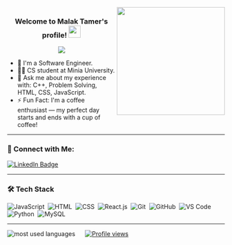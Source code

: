<img width="250" align="right" src="https://c.tenor.com/_DOBjnGspYAAAAAM/code-coding.gif">

<h3 align="center">
  Welcome to Malak Tamer's profile!
  <img src="https://media.giphy.com/media/hvRJCLFzcasrR4ia7z/giphy.gif" width="28">
</h3>

<p align="center">
  <a href="https://github.com/DenverCoder1/readme-typing-svg">
    <img src="https://readme-typing-svg.herokuapp.com/?lines=Front-End%20Web%20Developer;Always%20learning%20new%20things&font=Fira%20Code&center=true&width=440&height=45&color=f75c7e&vCenter=true&size=22">
  </a>
</p> 

- 🏢 I'm a Software Engineer.
- 👩‍💻 CS student at Minia University.
- 💬 Ask me about my experience with: C++, Problem Solving, HTML, CSS, JavaScript.
- ⚡ Fun Fact: I'm a coffee enthusiast — my perfect day starts and ends with a cup of coffee!

---

### 🔗 Connect with Me:

<a href="https://www.linkedin.com/in/malak-tamer-922b17356">
  <img src="https://img.shields.io/badge/-Malak%20Tamer-0077B5?style=for-the-badge&logo=Linkedin&logoColor=white" alt="LinkedIn Badge"/>
</a>

<!-- Add your Facebook or GitHub link here if you'd like -->

---

### 🛠️ Tech Stack
![JavaScript](https://img.shields.io/badge/-JavaScript-05122A?style=flat&logo=javascript)&nbsp;
![HTML](https://img.shields.io/badge/-HTML-05122A?style=flat&logo=HTML5)&nbsp;
![CSS](https://img.shields.io/badge/-CSS-05122A?style=flat&logo=CSS3&logoColor=1572B6)&nbsp;
![React.js](https://img.shields.io/badge/-React-05122A?style=flat&logo=react)&nbsp;
![Git](https://img.shields.io/badge/-Git-05122A?style=flat&logo=git)&nbsp;
![GitHub](https://img.shields.io/badge/-GitHub-05122A?style=flat&logo=github)&nbsp;
![VS Code](https://img.shields.io/badge/-Visual%20Studio%20Code-05122A?style=flat&logo=visual-studio-code&logoColor=007ACC)&nbsp;
![Python](https://img.shields.io/badge/-Python-05122A?style=flat&logo=python)&nbsp;
![MySQL](https://img.shields.io/badge/-MySQL-05122A?style=flat&logo=mysql)&nbsp;

---

<div style="display: flex; align-items: center; gap: 20px;">
  <img align="left" src="https://github-readme-stats.vercel.app/api/top-langs?username=malak-tamer&show_icons=true&locale=en&layout=compact&theme=radical" alt="most used languages" />
  
  <a href="https://komarev.com/ghpvc/?username=malak-tamer&style=for-the-badge">
    <img src="https://komarev.com/ghpvc/?username=malak-tamer&style=for-the-badge" alt="Profile views"/>
  </a>
</div>

